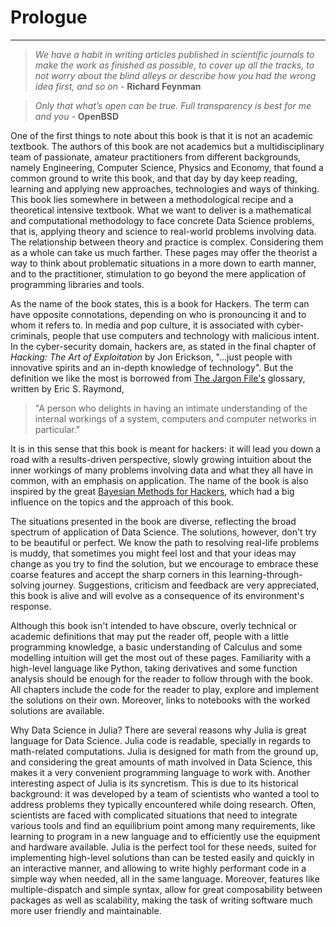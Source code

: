 # Prologue
---
>*We have a habit in writing articles published in scientific journals to make the work as finished as possible, to cover up all the tracks, to not worry about the blind alleys or describe how you had the wrong idea first, and so on* - **Richard Feynman**

>*Only that what’s open can be true. Full transparency is best for me and you* - **OpenBSD**

One of the first things to note about this book is that it is not an academic textbook. The authors of this book are not academics but a multidisciplinary team of passionate, amateur practitioners from different backgrounds, namely Engineering, Computer Science, Physics and Economy, that found a common ground to write this book, and that day by day keep reading, learning and applying new approaches, technologies and ways of thinking. 
This book lies somewhere in between a methodological recipe and a theoretical intensive textbook. What we want to deliver is a mathematical and computational methodology to face concrete Data Science problems, that is, applying theory and science to real-world problems involving data. The relationship between theory and practice is complex. Considering them as a whole can take us much farther. These pages may offer the theorist a way to think about problematic situations in a more down to earth manner, and to the practitioner, stimulation to go beyond the mere application of programming libraries and tools.

As the name of the book states, this is a book for Hackers. The term can have opposite connotations, depending on who is pronouncing it and to whom it refers to. 
In media and pop culture, it is associated with cyber-criminals, people that use computers and technology with malicious intent. In the cyber-security domain, hackers are, as stated in the final chapter of *Hacking: The Art of Exploitation* by Jon Erickson, "...just people with innovative spirits and an in-depth knowledge of technology". But the definition we like the most is borrowed from [The Jargon File's](http://www.catb.org/jargon/html/index.html) glossary, written by Eric S. Raymond,
> "A person who delights in having an intimate understanding of the internal workings of a system, computers and computer networks in particular."

It is in this sense that this book is meant for hackers: it will lead you down a road with a results-driven perspective, slowly growing intuition about the inner workings of many problems involving data and what they all have in common, with an emphasis on application. 
The name of the book is also inspired by the great [Bayesian Methods for Hackers](http://camdavidsonpilon.github.io/Probabilistic-Programming-and-Bayesian-Methods-for-Hackers/), which had a big influence on the topics and the approach of this book.

The situations presented in the book are diverse, reflecting the broad spectrum of application of Data Science. The solutions, however, don't try to be beautiful or perfect. We know the path to resolving real-life problems is muddy, that sometimes you might feel lost and that your ideas may change as you try to find the solution, but we encourage to embrace these coarse features and accept the sharp corners in this learning-through-solving journey. Suggestions, criticism and feedback are very appreciated, this book is alive and will evolve as a consequence of its environment's response. 

Although this book isn't intended to have obscure, overly technical or academic definitions that may put the reader off, people with a little programming knowledge, a basic understanding of Calculus and some modelling intuition will get the most out of these pages. Familiarity with a high-level language like Python, taking derivatives and some function analysis should be enough for the reader to follow through with the book.
All chapters include the code for the reader to play, explore and implement the solutions on their own. Moreover, links to notebooks with the worked solutions are available. 

Why Data Science in Julia? There are several reasons why Julia is great language for Data Science. Julia code is readable, specially in regards to math-related computations. Julia is designed for math from the ground up, and considering the great amounts of math involved in Data Science, this  makes it a very convenient programming language to work with.
Another interesting aspect of Julia is its syncretism. This is due to its historical background: it was developed by a team of scientists who wanted a tool to address problems they typically encountered while doing research. Often, scientists are faced with complicated situations that need to integrate various tools and find an equilibrium point among many requirements, like learning to program in a new language and to efficiently use the equipment and hardware available. Julia is the perfect tool for these needs, suited for implementing high-level solutions than can be tested easily and quickly in an interactive manner, and allowing to write highly performant code in a simple way when needed, all in the same language. Moreover, features like multiple-dispatch and simple syntax, allow for great composability between packages as well as scalability, making the task of writing software much more user friendly and maintainable.